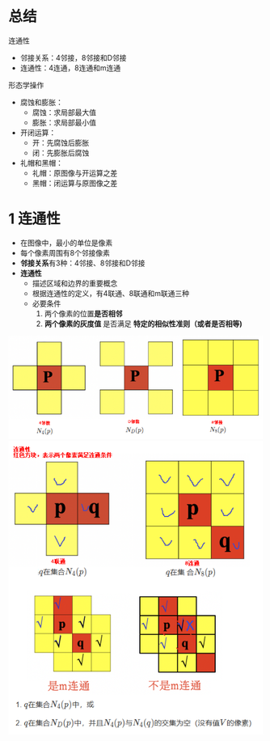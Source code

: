 # 总结
连通性 
- 邻接关系：4邻接，8邻接和D邻接
- 连通性：4连通，8连通和m连通

形态学操作
- 腐蚀和膨胀：
	- 腐蚀：求局部最大值
	- 膨胀：求局部最小值
- 开闭运算：
	- 开：先腐蚀后膨胀
	- 闭：先膨胀后腐蚀
- 礼帽和黑帽：
	- 礼帽：原图像与开运算之差
	- 黑帽：闭运算与原图像之差

# 1 连通性
- 在图像中，最小的单位是像素
- 每个像素周围有8个邻接像素
- **邻接关系**有3种：4邻接、8邻接和D邻接
- **连通性**
	- 描述区域和边界的重要概念
	- 根据连通性的定义，有4联通、8联通和m联通三种
	- 必要条件
		1. 两个像素的位置**是否相邻**
		2. **两个像素的灰度值** 是否满足 **特定的相似性准则（或者是否相等)**

![](../photo/Pasted%20image%2020240119180324.png)
![](../photo/Pasted%20image%2020240119182053.png)
